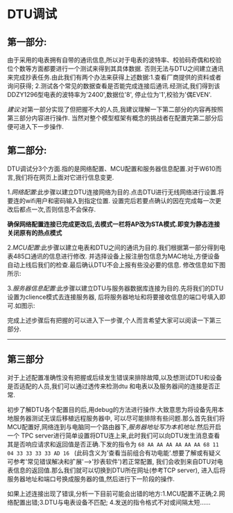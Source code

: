# DTU调试

## 第一部分:

由于采用的电表拥有自带的通讯信息,所以对于电表的波特率、校验码奇偶和校验位个数等方面都要进行一个测试来得到其具体数据.
否则无法与DTU之间建立通讯来完成抄表任务.由此我们有两个办法来获得上述数据:1.查看厂商提供的资料或者询问获得;
2.测试各个常见的数据查看是否能完成连接后通讯.经测试,我们得到该DDZY1296型电表的波特率为'2400',数据位'8',
停止位为'1',校验为'偶EVEN'.

*建议*:对第一部分实现了但把握不大的人员,我建议理解一下第二部分的内容再按照第三部分内容进行操作.
当然对整个模型框架有概念的挑战者在配置完第二部分后便可进入下一步操作.

## 第二部分:
DTU调试分3个方面.指的是网络配置、MCU配置和服务器信息配置.对于W610而言,我们将在网页上面对它进行信息变更.

1.*网络配置*:此步骤以建立DTU连接网络为目的.点击DTU进行无线网络进行设置.将要连的wifi用户和密码输入到指定位置.
设置完后若要点确认的因在完成每一次更改后都点一次,否则信息不会保存.

**确保网络配置连接已完成更改后,去模式一栏将AP改为STA模式.即变为静态连接关闭原有的热点模式**

2.*MCU配置*:此步骤以建立电表和DTU之间的通讯为目的.我们根据第一部分得到电表485口通讯的信息进行修改.
并选择设备上报注册包信息为MAC地址,方便设备自动上线后我们的检查.最后确认DTU不会上报有些没必要的信息.
修改信息如下图所示:

 

3.*服务器信息配置*:此步骤以建立DTU与服务器数据库连接为目的.先将我们的DTU设置为clience模式去连接服务器,
后将服务器地址和将要接收信息的端口号填入即可.如图示:

 

完成上述步骤后有把握的可以进入下一步骤,个人而言希望大家可以阅读一下第三部分.

--------

## 第三部分

对于上述配置准确性没有把握或后续发生错误来排除故障,以及想测试DTU和设备是否适配的人员,我们可以通过透传来检测dtu
和电表以及服务器间的连接是否正常.

初步了解DTU各个配置目的后,用debug的方法进行操作.大致意思为将设备先用本地服务器测试无误后移植远程服务器中,
可以尽可能排除有些问题.那么首先我们将MCU配置好,网络连到与电脑同一个路由器下,*服务器地址写为本机地址*.然后开启一个
TPC server进行简单设置将DTU连上来,此时我们可以向DTU发生消息查看其是否响应请求和返回值是否正确.下发的指令为
```68 AA AA AA AA AA AA 68 11 04 33 33 33 33 AD 16 ``` 
(此码含义为'查看当前组合有功电能'.想要了解或有疑义可参考'常见错误解决和扩展'-->'抄表软件')若正常配置,
我们会收到来自DTU对电表信息的返回值.那么我们就可以切换到DTU所在网址(参考TCP server),
进入后将服务器地址和端口号换成服务器的值,然后进行下一阶段的操作.

如果上述连接出现了错误,分析一下目前可能会出错的地方:1.MCU配置不正确;2.网络配置出错;3.DTU与电表设备不匹配;
4.发送的指令格式不对或间隔太短......

